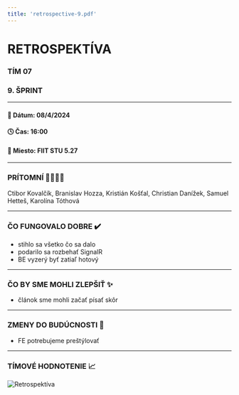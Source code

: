 ```yaml
---
title: 'retrospective-9.pdf'
---
```


# RETROSPEKTÍVA

### TÍM 07

### 9. ŠPRINT

---

#### 📆 Dátum: 08/4/2024

#### 🕓 Čas: 16:00

#### 📍 Miesto: FIIT STU 5.27

---

### PRÍTOMNÍ 👩‍👨‍👧‍👦

Ctibor Kovalčík, Branislav Hozza, Kristián Košťal, Christian Danížek, Samuel Hetteš, Karolína Tóthová


---

### ČO FUNGOVALO DOBRE ✔️

- stihlo sa všetko čo sa dalo
- podarilo sa rozbehať SignalR
- BE vyzerý byť zatiaľ hotový


---

### ČO BY SME MOHLI ZLEPŠIŤ ✨

- článok sme mohli začať písať skôr


---

### ZMENY DO BUDÚCNOSTI 🚀
- FE potrebujeme preštýlovať

---

### TÍMOVÉ HODNOTENIE 📈
![Retrospektíva](/images/retrospectives/retrospective-9.png 'Retrospektíva')
